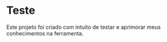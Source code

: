 # Teste
Este projeto foi criado com intuíto de testar  e aprimorar meus conhecimentos na ferramenta.
